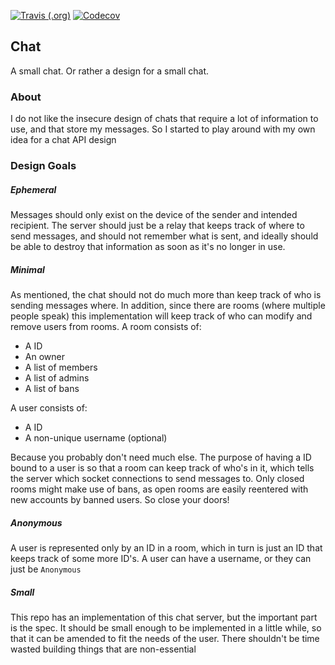 [![Travis (.org)](https://img.shields.io/travis/basswaver/chat?logo=travis&style=flat-square)](https://travis-ci.org/basswaver/chat)
[![Codecov](https://img.shields.io/codecov/c/github/basswaver/chat?logo=codecov&style=flat-square)](https://codecov.io/gh/basswaver/chat)

## Chat
A small chat. Or rather a design for a small chat.

### About
I do not like the insecure design of chats that require a lot of information to use, and that store my messages. So I started to play around with my own idea for a chat API design

### Design Goals
##### Ephemeral
Messages should only exist on the device of the sender and intended recipient. The server should just be a relay that keeps track of where to send messages, and should not remember what is sent, and ideally should be able to destroy that information as soon as it's no longer in use.

##### Minimal
As mentioned, the chat should not do much more than keep track of who is sending messages where. In addition, since there are rooms (where multiple people speak) this implementation will keep track of who can modify and remove users from rooms. A room consists of:

- A ID
- An owner
- A list of members
- A list of admins
- A list of bans

A user consists of:

- A ID
- A non-unique username (optional)

Because you probably don't need much else. The purpose of having a ID bound to a user is so that a room can keep track of who's in it, which tells the server which socket connections to send messages to. Only closed rooms might make use of bans, as open rooms are easily reentered with new accounts by banned users. So close your doors!

##### Anonymous
A user is represented only by an ID in a room, which in turn is just an ID that keeps track of some more ID's. A user can have a username, or they can just be `Anonymous`

##### Small
This repo has an implementation of this chat server, but the important part is the spec. It should be small enough to be implemented in a little while, so that it can be amended to fit the needs of the user. There shouldn't be time wasted building things that are non-essential

